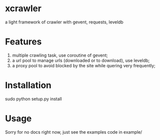 xcrawler
========

a light framework of crawler with gevent, requests, leveldb

Features
========
1. multiple crawling task, use coroutine of gevent;
2. a url pool to manage urls (downloaded or to download), use leveldb;
3. a proxy pool to avoid blocked by the site while quering very frequently;

Installation
========
sudo python setup.py install


Usage
========
Sorry for no docs right now, just see the examples code in example/
